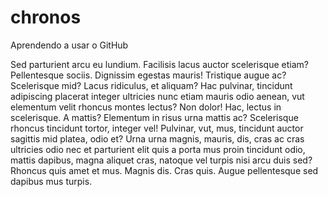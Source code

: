 # chronos

Aprendendo a usar o GitHub


Sed parturient arcu eu lundium. Facilisis lacus auctor scelerisque etiam? Pellentesque sociis. Dignissim egestas mauris! Tristique augue ac? Scelerisque mid? Lacus ridiculus, et aliquam? Hac pulvinar, tincidunt adipiscing placerat integer ultricies nunc etiam mauris odio aenean, vut elementum velit rhoncus montes lectus? Non dolor! Hac, lectus in scelerisque. A mattis? Elementum in risus urna mattis ac? Scelerisque rhoncus tincidunt tortor, integer vel! Pulvinar, vut, mus, tincidunt auctor sagittis mid platea, odio et? Urna urna magnis, mauris, dis, cras ac cras ultricies odio nec et parturient elit quis a porta mus proin tincidunt odio, mattis dapibus, magna aliquet cras, natoque vel turpis nisi arcu duis sed? Rhoncus quis amet et mus. Magnis dis. Cras quis. Augue pellentesque sed dapibus mus turpis.
